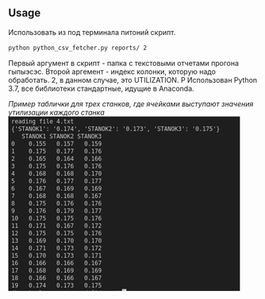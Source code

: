 ## Usage

Использовать из под терминала питоний скрипт.

```bash
python python_csv_fetcher.py reports/ 2
```
Первый аргумент в скрипт - папка с текстовыми отчетами прогона гыпыэсэс.
Второй аргемент - индекс колонки, которую надо обработать. 2, в данном случае, это UTILIZATION.
P
Использован Python 3.7, все библиотеки стандартные, идущие в Anaconda.

<i> Пример таблички для трех станков, где ячейками выступают значения утилизации каждого станка</i>
<img src="static/table.png" />